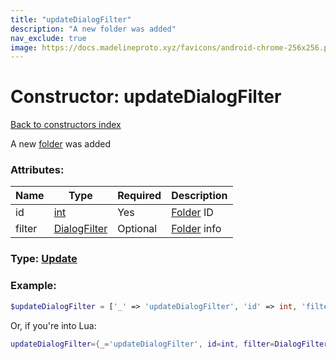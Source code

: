 ```yaml
---
title: "updateDialogFilter"
description: "A new folder was added"
nav_exclude: true
image: https://docs.madelineproto.xyz/favicons/android-chrome-256x256.png
---
```

# Constructor: updateDialogFilter  
[Back to constructors index](index.md)



A new [folder](https://core.telegram.org/api/folders) was added

### Attributes:

| Name     |    Type       | Required | Description |
|----------|---------------|----------|-------------|
|id|[int](../types/int.md) | Yes|[Folder](https://core.telegram.org/api/folders) ID|
|filter|[DialogFilter](../types/DialogFilter.md) | Optional|[Folder](https://core.telegram.org/api/folders) info|



### Type: [Update](../types/Update.md)


### Example:

```php
$updateDialogFilter = ['_' => 'updateDialogFilter', 'id' => int, 'filter' => DialogFilter];
```  


Or, if you're into Lua:

```lua
updateDialogFilter={_='updateDialogFilter', id=int, filter=DialogFilter}

```


